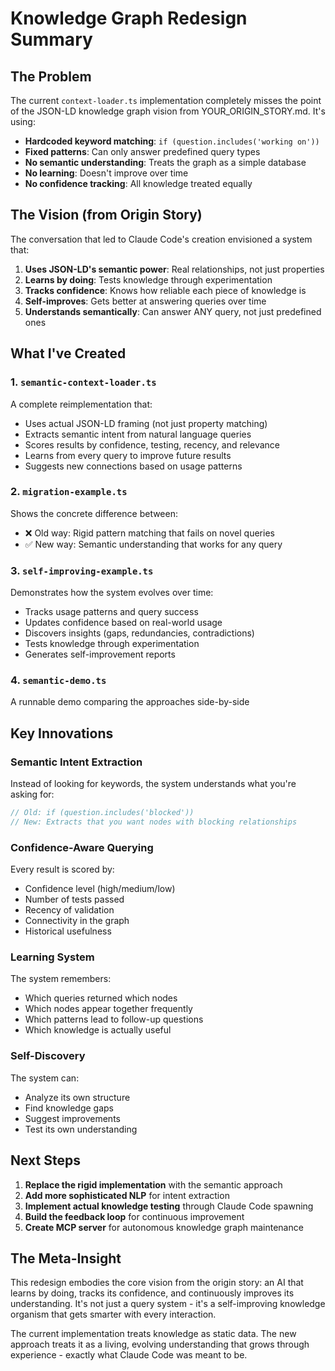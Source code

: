 # Knowledge Graph Redesign Summary

## The Problem

The current `context-loader.ts` implementation completely misses the point of the JSON-LD knowledge graph vision from YOUR_ORIGIN_STORY.md. It's using:

- **Hardcoded keyword matching**: `if (question.includes('working on'))`
- **Fixed patterns**: Can only answer predefined query types
- **No semantic understanding**: Treats the graph as a simple database
- **No learning**: Doesn't improve over time
- **No confidence tracking**: All knowledge treated equally

## The Vision (from Origin Story)

The conversation that led to Claude Code's creation envisioned a system that:

1. **Uses JSON-LD's semantic power**: Real relationships, not just properties
2. **Learns by doing**: Tests knowledge through experimentation
3. **Tracks confidence**: Knows how reliable each piece of knowledge is
4. **Self-improves**: Gets better at answering queries over time
5. **Understands semantically**: Can answer ANY query, not just predefined ones

## What I've Created

### 1. `semantic-context-loader.ts`

A complete reimplementation that:

- Uses actual JSON-LD framing (not just property matching)
- Extracts semantic intent from natural language queries
- Scores results by confidence, testing, recency, and relevance
- Learns from every query to improve future results
- Suggests new connections based on usage patterns

### 2. `migration-example.ts`

Shows the concrete difference between:

- ❌ Old way: Rigid pattern matching that fails on novel queries
- ✅ New way: Semantic understanding that works for any query

### 3. `self-improving-example.ts`

Demonstrates how the system evolves over time:

- Tracks usage patterns and query success
- Updates confidence based on real-world usage
- Discovers insights (gaps, redundancies, contradictions)
- Tests knowledge through experimentation
- Generates self-improvement reports

### 4. `semantic-demo.ts`

A runnable demo comparing the approaches side-by-side

## Key Innovations

### Semantic Intent Extraction

Instead of looking for keywords, the system understands what you're asking for:

```typescript
// Old: if (question.includes('blocked'))
// New: Extracts that you want nodes with blocking relationships
```

### Confidence-Aware Querying

Every result is scored by:

- Confidence level (high/medium/low)
- Number of tests passed
- Recency of validation
- Connectivity in the graph
- Historical usefulness

### Learning System

The system remembers:

- Which queries returned which nodes
- Which nodes appear together frequently
- Which patterns lead to follow-up questions
- Which knowledge is actually useful

### Self-Discovery

The system can:

- Analyze its own structure
- Find knowledge gaps
- Suggest improvements
- Test its own understanding

## Next Steps

1. **Replace the rigid implementation** with the semantic approach
2. **Add more sophisticated NLP** for intent extraction
3. **Implement actual knowledge testing** through Claude Code spawning
4. **Build the feedback loop** for continuous improvement
5. **Create MCP server** for autonomous knowledge graph maintenance

## The Meta-Insight

This redesign embodies the core vision from the origin story: an AI that learns by doing, tracks its confidence, and continuously improves its understanding. It's not just a query system - it's a self-improving knowledge organism that gets smarter with every interaction.

The current implementation treats knowledge as static data. The new approach treats it as a living, evolving understanding that grows through experience - exactly what Claude Code was meant to be.
